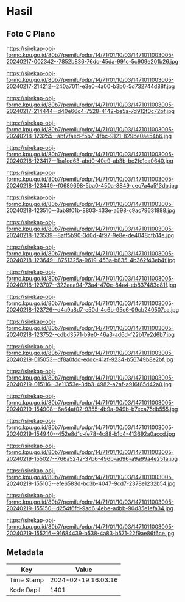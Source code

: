 # Hasil

## Foto C Plano

https://sirekap-obj-formc.kpu.go.id/80b7/pemilu/pdpr/14/71/01/10/03/1471011003005-20240217-002342--7852b836-76dc-45da-991c-5c909e201b26.jpg

https://sirekap-obj-formc.kpu.go.id/80b7/pemilu/pdpr/14/71/01/10/03/1471011003005-20240217-214212--240a7011-e3e0-4a00-b3b0-5d732744d88f.jpg

https://sirekap-obj-formc.kpu.go.id/80b7/pemilu/pdpr/14/71/01/10/03/1471011003005-20240217-214444--d40e66c4-7528-4142-be5a-7d912f0c72bf.jpg

https://sirekap-obj-formc.kpu.go.id/80b7/pemilu/pdpr/14/71/01/10/03/1471011003005-20240218-123255--abf7faed-f5b7-4fbc-9121-829be0ae54b6.jpg

https://sirekap-obj-formc.kpu.go.id/80b7/pemilu/pdpr/14/71/01/10/03/1471011003005-20240218-123417--fba1ed63-abd0-40e9-ab3b-bc2fc1ca0640.jpg

https://sirekap-obj-formc.kpu.go.id/80b7/pemilu/pdpr/14/71/01/10/03/1471011003005-20240218-123449--f0689698-5ba0-450a-8849-cec7a4a513db.jpg

https://sirekap-obj-formc.kpu.go.id/80b7/pemilu/pdpr/14/71/01/10/03/1471011003005-20240218-123510--3ab8f01b-8803-433e-a598-c9ac79631888.jpg

https://sirekap-obj-formc.kpu.go.id/80b7/pemilu/pdpr/14/71/01/10/03/1471011003005-20240218-123539--8aff5b90-3d0d-4f97-9e8e-de4048cfb14e.jpg

https://sirekap-obj-formc.kpu.go.id/80b7/pemilu/pdpr/14/71/01/10/03/1471011003005-20240218-123649--8751325a-9619-453a-b835-4b362f43eb4f.jpg

https://sirekap-obj-formc.kpu.go.id/80b7/pemilu/pdpr/14/71/01/10/03/1471011003005-20240218-123707--322aea94-73a4-470e-84a4-eb837483d81f.jpg

https://sirekap-obj-formc.kpu.go.id/80b7/pemilu/pdpr/14/71/01/10/03/1471011003005-20240218-123726--d4a9a8d7-e50d-4c6b-95c6-09cb240507ca.jpg

https://sirekap-obj-formc.kpu.go.id/80b7/pemilu/pdpr/14/71/01/10/03/1471011003005-20240218-123752--cdbd3571-b9e0-46a3-ad6d-f22b17e2d6b7.jpg

https://sirekap-obj-formc.kpu.go.id/80b7/pemilu/pdpr/14/71/01/10/03/1471011003005-20240219-015053--df8a0fdd-eddc-41af-9234-b56749b8e2bf.jpg

https://sirekap-obj-formc.kpu.go.id/80b7/pemilu/pdpr/14/71/01/10/03/1471011003005-20240219-015116--3e11353e-3db3-4982-a2af-a916f85d42a0.jpg

https://sirekap-obj-formc.kpu.go.id/80b7/pemilu/pdpr/14/71/01/10/03/1471011003005-20240219-154908--6a64af02-9355-4b9a-949b-b7eca75db555.jpg

https://sirekap-obj-formc.kpu.go.id/80b7/pemilu/pdpr/14/71/01/10/03/1471011003005-20240219-154940--452e8d1c-fe78-4c88-b1c4-413692a0accd.jpg

https://sirekap-obj-formc.kpu.go.id/80b7/pemilu/pdpr/14/71/01/10/03/1471011003005-20240219-155027--766a5242-37b6-496b-ad96-a9a99a4e251a.jpg

https://sirekap-obj-formc.kpu.go.id/80b7/pemilu/pdpr/14/71/01/10/03/1471011003005-20240219-155105--efe6583d-bc3b-4047-9cd7-2378e1232b54.jpg

https://sirekap-obj-formc.kpu.go.id/80b7/pemilu/pdpr/14/71/01/10/03/1471011003005-20240219-155150--d254f6fd-9ad6-4ebe-adbb-90d35e1efa34.jpg

https://sirekap-obj-formc.kpu.go.id/80b7/pemilu/pdpr/14/71/01/10/03/1471011003005-20240219-155216--91684439-b538-4a83-b571-22f9ae86f6ce.jpg


## Metadata

| Key        | Value               |
| ---------- | ------------------- |
| Time Stamp | 2024-02-19 16:03:16 |
| Kode Dapil | 1401                |




